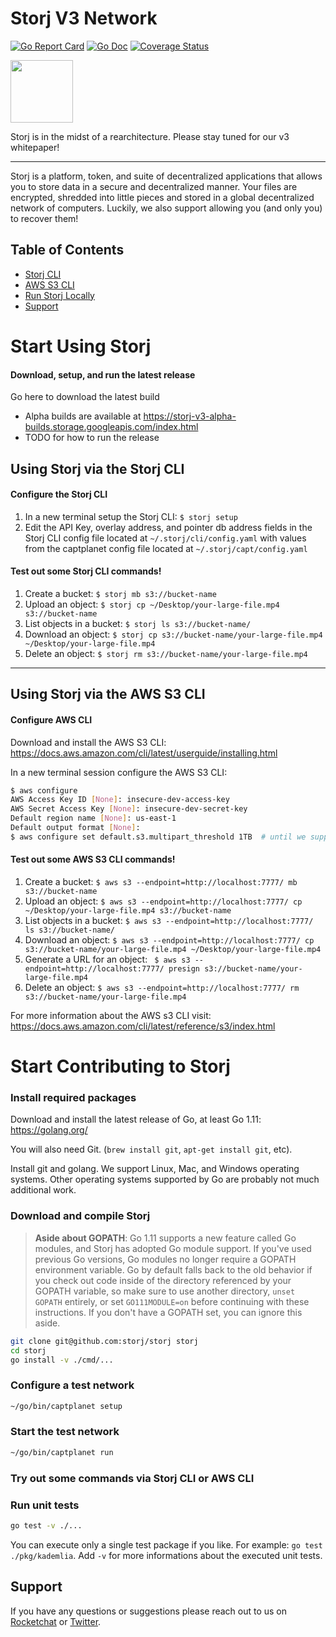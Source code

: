 # Storj V3 Network

[![Go Report Card](https://goreportcard.com/badge/github.com/storj/storj)](https://goreportcard.com/report/github.com/storj/storj)
[![Go Doc](https://img.shields.io/badge/godoc-reference-blue.svg?style=flat-square)](http://godoc.org/github.com/storj/storj)
[![Coverage Status](https://coveralls.io/repos/github/storj/storj/badge.svg?branch=master)](https://coveralls.io/github/storj/storj?branch=master)

<img src="https://github.com/storj/storj/raw/master/logo/logo.png" width="100">

Storj is in the midst of a rearchitecture. Please stay tuned for our v3 whitepaper!

----

Storj is a platform, token, and suite of decentralized applications that allows
you to store data in a secure and decentralized manner. Your files are
encrypted, shredded into little pieces and stored in a global decentralized
network of computers. Luckily, we also support allowing you (and only you) to
recover them!

## Table of Contents

- [Storj CLI](#storjcli)
- [AWS S3 CLI](#awss3cli)
- [Run Storj Locally](#storjlocal)
- [Support](#support)


# Start Using Storj


#### Download, setup, and run the latest release

Go here to download the latest build
* Alpha builds are available at https://storj-v3-alpha-builds.storage.googleapis.com/index.html
* TODO for how to run the release

## Using Storj via the Storj CLI <a name="storjcli"></a>

#### Configure the Storj CLI
1) In a new terminal setup the Storj CLI: ```$ storj setup```
2) Edit the API Key, overlay address, and pointer db address fields in the Storj
CLI config file located at ```~/.storj/cli/config.yaml``` with values from the
captplanet config file located at ```~/.storj/capt/config.yaml```

#### Test out some Storj CLI commands!

1) Create a bucket: ```$ storj mb s3://bucket-name```
2) Upload an object: ```$ storj cp ~/Desktop/your-large-file.mp4 s3://bucket-name```
3) List objects in a bucket: ```$ storj ls s3://bucket-name/ ```
4) Download an object: ```$ storj cp s3://bucket-name/your-large-file.mp4 ~/Desktop/your-large-file.mp4```
6) Delete an object: ```$ storj rm s3://bucket-name/your-large-file.mp4```

---

## Using Storj via the AWS S3 CLI <a name="awss3cli"></a>

#### Configure AWS CLI

Download and install the AWS S3 CLI: https://docs.aws.amazon.com/cli/latest/userguide/installing.html

In a new terminal session configure the AWS S3 CLI:
```bash
$ aws configure
AWS Access Key ID [None]: insecure-dev-access-key
AWS Secret Access Key [None]: insecure-dev-secret-key
Default region name [None]: us-east-1
Default output format [None]:
$ aws configure set default.s3.multipart_threshold 1TB  # until we support multipart
```

#### Test out some AWS S3 CLI commands!

1) Create a bucket: ```$ aws s3 --endpoint=http://localhost:7777/ mb s3://bucket-name```
2) Upload an object: ```$ aws s3 --endpoint=http://localhost:7777/ cp ~/Desktop/your-large-file.mp4 s3://bucket-name```
3) List objects in a bucket: ```$ aws s3 --endpoint=http://localhost:7777/ ls s3://bucket-name/ ```
4) Download an object: ```$ aws s3 --endpoint=http://localhost:7777/ cp s3://bucket-name/your-large-file.mp4 ~/Desktop/your-large-file.mp4```
5) Generate a URL for an object: ``` $ aws s3 --endpoint=http://localhost:7777/ presign s3://bucket-name/your-large-file.mp4```
6) Delete an object: ```$ aws s3 --endpoint=http://localhost:7777/ rm s3://bucket-name/your-large-file.mp4```

For more information about the AWS s3 CLI visit: https://docs.aws.amazon.com/cli/latest/reference/s3/index.html


# Start Contributing to Storj <a name="storjlocal"></a>

### Install required packages

Download and install the latest release of Go, at least Go 1.11:
https://golang.org/

You will also need Git. (`brew install git`, `apt-get install git`, etc).

Install git and golang. We support Linux, Mac, and Windows operating
systems. Other operating systems supported by Go are probably not much
additional work.

### Download and compile Storj

> **Aside about GOPATH**: Go 1.11 supports a new feature called Go modules,
> and Storj has adopted Go module support. If you've used previous Go versions,
> Go modules no longer require a GOPATH environment variable. Go by default
> falls back to the old behavior if you check out code inside of the directory
> referenced by your GOPATH variable, so make sure to use another directory,
> `unset GOPATH` entirely, or set `GO111MODULE=on` before continuing with these
> instructions. If you don't have a GOPATH set, you can ignore this aside.

```bash
git clone git@github.com:storj/storj storj
cd storj
go install -v ./cmd/...
```

### Configure a test network

```bash
~/go/bin/captplanet setup
```

### Start the test network

```bash
~/go/bin/captplanet run
```

### Try out some commands via Storj CLI or AWS CLI

### Run unit tests

```bash
go test -v ./...
```

You can execute only a single test package if you like. For example:
`go test ./pkg/kademlia`. Add `-v` for more informations about the executed unit
tests.

## Support <a name="support"></a>

If you have any questions or suggestions please reach out to us on
[Rocketchat](https://community.storj.io/) or
[Twitter](https://twitter.com/storjproject).
